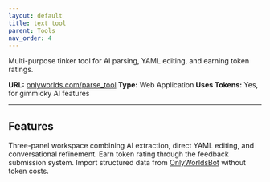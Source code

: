 ```yaml
---
layout: default
title: text tool
parent: Tools
nav_order: 4
---
```



Multi-purpose tinker tool for AI parsing, YAML editing, and earning token ratings.

**URL:** [onlyworlds.com/parse_tool](https://onlyworlds.com/parse_tool)
**Type:** Web Application
**Uses Tokens:** Yes, for gimmicky AI features

---

## Features

Three-panel workspace combining AI extraction, direct YAML editing, and conversational refinement. Earn token rating through the feedback submission system. Import structured data from [OnlyWorldsBot](https://chatgpt.com/g/g-dydgDFnOz-OnlyWorldsBot) without token costs.

 

 